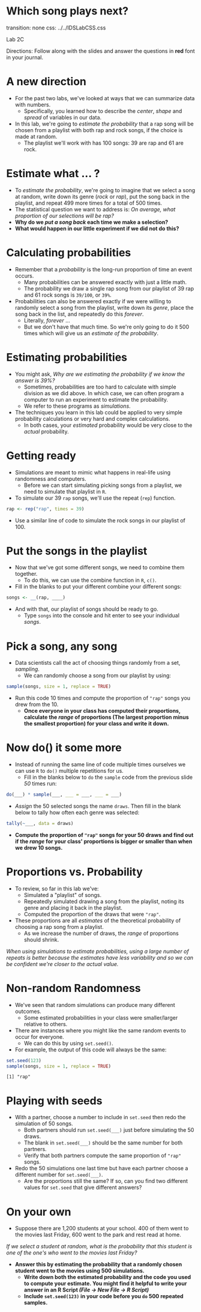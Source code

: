 Which song plays next?
===
transition: none
css: ../../IDSLabCSS.css

Lab 2C  

Directions: Follow along with the slides and answer the questions in **red** font in your journal.
 



A new direction
===

- For the past two labs, we've looked at ways that we can summarize data with numbers.
    - Specifically, you learned how to describe the _center_, _shape_ and _spread_ of variables in our data.
- In this lab, we're going to _estimate the probability_ that a rap song will be chosen from a playlist with both rap and rock songs, if the choice is made at random.
    - The playlist we'll work with has 100 songs: 39 are rap and 61 are rock.

Estimate what ... ?
===

- To _estimate the probability_, we're going to imagine that we select a song at random, write down its genre (_rock_ or _rap_), put the song back in the playlist, and repeat 499 more times for a total of 500 times.
- The statistical question we want to address is: _On average, what proportion of our selections will be rap?_
- **Why do we _put a song back_ each time we make a selection?** 
- **What would happen in our little experiment if we did not do this?**  



Calculating probabilities
===

- Remember that a _probability_ is the long-run proportion of time an event occurs.
    - Many probabilities can be answered exactly with just a little math. 
    - The probability we draw a single rap song from our playlist of 39 rap and 61 rock songs is `39/100`, or `39%`.
- Probabilities can also be answered exactly if we were willing to randomly select a song from the playlist, write down its _genre_, place the song back in the list, and repeatedly do this _forever_.
    - Literally, _forever_ ...
    - But we don't have that much time. So we're only going to do it 500 times which will give us an _estimate of the probability_.


Estimating probabilities
===

- You might ask, _Why are we estimating the probability if we know the answer is 39%?_  
    - Sometimes, probabilities are too hard to calculate with simple division as we did above. In which case, we can often program a computer to run an experiment to estimate the probability.
    - We refer to these programs as _simulations_.
- The techniques you learn in this lab could be applied to very simple probability calculations or very hard and complex calculations.
    - In both cases, your _estimated_ probability would be very close to the _actual_ probability.

Getting ready
===

- Simulations are meant to mimic what happens in real-life using randomness and computers.
    - Before we can start simulating picking songs from a playlist, we need to simulate that playlist in `R`.
- To simulate our 39 `rap` songs, we'll use the repeat (`rep`) function.

```r
rap <- rep("rap", times = 39)
```
- Use a similar line of code to simulate the rock songs in our playlist of 100.

Put the songs in the playlist
===

- Now that we've got some different songs, we need to combine them together.
    - To do this, we can use the combine function in `R`, `c()`.
- Fill in the blanks to put your different combine your different songs:

```r
songs <- __(rap, ____)
```
- And with that, our playlist of songs should be ready to go. 
    - Type `songs` into the console and hit enter to see your individual _songs_.


Pick a song, any song
===

- Data scientists call the act of choosing things randomly from a set, _sampling_.
    - We can randomly choose a song from our playlist by using:

```r
sample(songs, size = 1, replace = TRUE)
```

- Run this code 10 times and compute the proportion of `"rap"` songs you drew from the 10.
    - **Once everyone in your class has computed their proportions, calculate the _range_ of proportions (The largest proportion minus the smallest proportion) for your class and write it down.**


Now do() it some more
===

- Instead of running the same line of code multiple times ourselves we can use `R` to `do()` multiple repetitions for us.
    - Fill in the blanks below to `do` the `sample` code from the previous slide _50_ times run:

```r
do(___) * sample(___, ___ = ___, ___ = ___)
```
- _Assign_ the 50 selected songs the name `draws`. Then fill in the blank below to tally how often each genre was selected:

```r
tally(~___, data = draws)
```
- **Compute the proportion of `"rap"` songs for your 50 draws and find out if the _range_ for your class' proportions is bigger or smaller than when we drew 10 songs.**


Proportions vs. Probability
===

- To review, so far in this lab we've:
    - Simulated a "playlist" of songs.
    - Repeatedly simulated drawing a song from the playlist, noting its genre and placing it back in the playlist.
    - Computed the proportion of the draws that were `"rap"`.
- These proportions are all _estimates_ of the theoretical probability of choosing a rap song from a playlist.
    - As we increase the number of draws, the _range_ of proportions should shrink.

_When using simulations to estimate probabilities, using a large number of repeats is better because the estimates have less variability and so we can be confident we're closer to the actual value._

Non-random Randomness
===

- We've seen that random simulations can produce many different outcomes.
    - Some estimated probabilities in your class were smaller/larger relative to others.
- There are instances where you might like the same random events to occur for everyone.
    - We can do this by using `set.seed()`.
- For example, the output of this code will always be the same:

```r
set.seed(123)
sample(songs, size = 1, replace = TRUE)
```

```
[1] "rap"
```


Playing with seeds
=== 

- With a partner, choose a number to include in `set.seed` then redo the simulation of 50 songs. 
    - Both partners should run `set.seed(___)` just before simulating the 50 draws. 
    - The blank in `set.seed(___)` should be the same number for both partners.
    - Verify that both partners compute the same proportion of `"rap"` songs.
- Redo the 50 simulations one last time but have each partner choose a different number for `set.seed(___)`. 
    - Are the proportions still the same? If so, can you find two different values for `set.seed` that give different answers?

On your own
===

- Suppose there are 1,200 students at your school. 400 of them went to the movies last Friday, 600 went to the park and rest read at home.

_If we select a student at random, what is the probability that this student is one of the one's who went to the movies last Friday?_

- **Answer this by estimating the probability that a randomly chosen student went to the movies using 500 simulations.**
    - **Write down both the estimated probability and the code you used to compute your estimate. You might find it helpful to write your answer in an R Script _(File -> New File -> R Script)_**
    - **Include `set.seed(123)` in your code before you `do` 500 repeated samples.**
